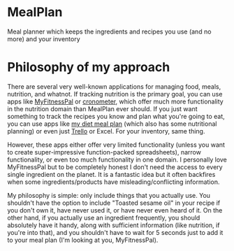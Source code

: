 # MealPlan
Meal planner which keeps the ingredients and recipes you use (and no more) and your inventory

# Philosophy of my approach
There are several very well-known applications for managing food, meals, nutrition, and whatnot. If tracking nutrition is the primary goal, you can use apps like [MyFitnessPal](http://myfitnesspal.com/) or [cronometer](https://cronometer.com/), which offer much more functionality in the nutrition domain than MealPlan ever should. If you just want something to track the recipes you know and plan what you're going to eat, you can use apps like [my diet meal plan](https://mydietmealplan.com/) (which also has some nutritional planning) or even just [Trello](https://trello.com/) or Excel. For your inventory, same thing.

However, these apps either offer very limited functionality (unless you want to create super-impressive function-packed spreadsheets), narrow functionality, or even too much functionality in one domain. I personally love MyFitnessPal but to be completely honest I don't need the access to every single ingredient on the planet. It is a fantastic idea but it often backfires when some ingredients/products have misleading/conflicting information.

My philosophy is simple: only include things that you actually use. You shouldn't have the option to include "Toasted sesame oil" in your recipe if you don't own it, have never used it, or have never even heard of it. On the other hand, if you actually use an ingredient frequently, you should absolutely have it handy, along with sufficient information (like nutrition, if you're into that), and you shouldn't have to wait for 5 seconds just to add it to your meal plan (I'm looking at you, MyFitnessPal).